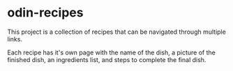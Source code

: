 # odin-recipes
This project is a collection of recipes that can be navigated through multiple links.

Each recipe has it's own page with the name of the dish, a picture of the finished dish, an ingredients list, and steps to complete the final dish.